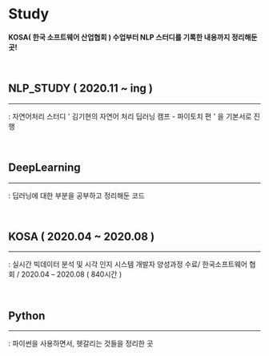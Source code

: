 # Study
**KOSA( 한국 소프트웨어 산업협회 ) 수업부터 NLP 스터디를 기록한 내용까지 정리해둔 곳!**

<br/>

## NLP_STUDY ( 2020.11 ~ ing )
- - -
: 자연어처리 스터디 ' 김기현의 자연어 처리 딥러닝 캠프 - 파이토치 편 ' 을 기본서로 진행 

<br/>


## DeepLearning 
- - -
: 딥러닝에 대한 부분을 공부하고 정리해둔 코드 

<br/>


## KOSA ( 2020.04 ~ 2020.08 )
- - -
: 실시간 빅데이터 분석 및 시각 인지 시스템 개발자 양성과정 수료/ 한국소프트웨어 협회 / 2020.04 – 2020.08 ( 840시간 )

<br/>


## Python 
- - -
: 파이썬을 사용하면서, 헷갈리는 것들을 정리한 곳 









